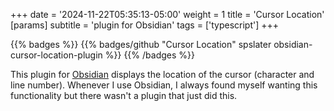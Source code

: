 +++
date = '2024-11-22T05:35:13-05:00'
weight = 1
title = 'Cursor Location'
[params]
    subtitle = 'plugin for Obsidian'
tags = ['typescript']
+++

{{% badges %}}
{{% badges/github "Cursor Location" spslater obsidian-cursor-location-plugin %}}
{{% /badges %}}

This plugin for [Obsidian](https://obsidian.md/) displays the location of the
cursor (character and line number). Whenever I use Obsidian, I always found
myself wanting this functionality but there wasn't a plugin that just did this.
